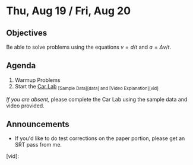Thu, Aug 19 / Fri, Aug 20
=====================

Objectives
------------
Be able to solve problems using the equations $v=d/t$ and $a=\Delta v/t$.

Agenda  
---------  

1. Warmup Problems
3. Start the [Car Lab][lab] <sub>[Sample Data][data] and [Video Explanation][vid]</sub>

*If you are absent,* please complete the Car Lab using the sample data and video provided.


Announcements
-------------  
- If you'd like to do test corrections on the paper portion, please get an SRT pass from me.

[lab]: 
[data]: 
[vid]: 
<!--stackedit_data:
eyJoaXN0b3J5IjpbLTIyNDk0MTM1MywtMTI4MDk1MDEzNCwtMz
Y3Njg4MDkxLDkyNDM5MzAwNiwtMTczODU2NjgsMTM5MDk0NjY1
MCwtODE3MDUzMDEzLC0xNTY3MDU4MzU1LDIwMjQ3NTI1MjQsMT
g4NjY0NzE0MCwtMjcyMDM4MjcsMTMwMzMzNDgyNywxNTUxOTUz
MTM2LC0xMTA2MTk3NTE1LC0xMjgxNzQyMjM2LDE4NDkxMTc4MD
UsOTA4OTAxMDU4LDkxMzk4Nzk2NiwxNTI5OTQ2MDU4LDE2OTIy
NDg3NTFdfQ==
-->